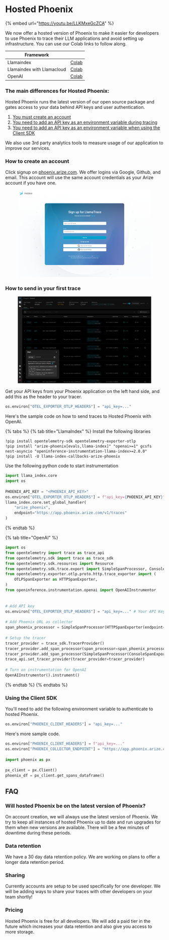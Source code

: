 # Hosted Phoenix

{% embed url="https://youtu.be/LLKMxeGcZCA" %}

We now offer a hosted version of Phoenix to make it easier for developers to use Phoenix to trace their LLM applications and avoid setting up infrastructure. You can use our Colab links to follow along.

| Framework                  |                                                                                                                                                                 |
| -------------------------- | --------------------------------------------------------------------------------------------------------------------------------------------------------------- |
| Llamaindex                 | [Colab](https://colab.research.google.com/gist/exiao/7306d3c22a1f914650e8b23451859110/hosted-phoenix.ipynb?authuser=2#scrollTo=u4-cym\_JUfow)                   |
| Llamaindex with Llamacloud | [Colab](https://colab.research.google.com/github/run-llama/llamacloud-demo/blob/main/examples/tracing/llamacloud\_tracing\_phoenix.ipynb#scrollTo=mLtP7bOsCkVt) |
| OpenAI                     | [Colab](https://colab.research.google.com/gist/exiao/322535cb53c28d2871e78e98ea10c060/hosted-phoenix.ipynb?authuser=2#scrollTo=rUObjr\_Eww9x)                   |

### The main differences for Hosted Phoenix:

Hosted Phoenix runs the latest version of our open source package and gates access to your data behind API keys and user authentication.

1. [You must create an account](hosted-phoenix.md#how-to-create-an-account)
2. [You need to add an API key as an environment variable during tracing](hosted-phoenix.md#how-to-send-in-your-first-trace)
3. [You need to add an API key as an environment variable when using the Client SDK](hosted-phoenix.md#using-the-client-sdk)

We also use 3rd party analytics tools to measure usage of our application to improve our services.

### How to create an account

Click signup on [phoenix.arize.com](https://app.phoenix.arize.com). We offer logins via Google, Github, and email. This account will use the same account credentials as your Arize account if you have one.

<figure><img src=".gitbook/assets/image (1).png" alt=""><figcaption></figcaption></figure>

### How to send in your first trace

<figure><img src=".gitbook/assets/image.png" alt=""><figcaption></figcaption></figure>

Get your API keys from your Phoenix application on the left hand side, and add this as the header to your tracer.

```python
os.environ["OTEL_EXPORTER_OTLP_HEADERS"] = "api_key=..."
```

Here's the sample code on how to send traces to Hosted Phoenix with OpenAI.

{% tabs %}
{% tab title="LlamaIndex" %}
Install the following libraries

```
!pip install opentelemetry-sdk opentelemetry-exporter-otlp
!pip install "arize-phoenix[evals,llama-index]" "openai>=1" gcsfs nest-asyncio "openinference-instrumentation-llama-index>=2.0.0"
!pip install -U llama-index-callbacks-arize-phoenix
```

Use the following python code to start instrumentation

```python
import llama_index.core
import os

PHOENIX_API_KEY = "<PHOENIX_API_KEY>"
os.environ["OTEL_EXPORTER_OTLP_HEADERS"] = f"api_key={PHOENIX_API_KEY}"
llama_index.core.set_global_handler(
    "arize_phoenix",
    endpoint="https://app.phoenix.arize.com/v1/traces"
)
```
{% endtab %}

{% tab title="OpenAI" %}
```python
import os
from opentelemetry import trace as trace_api
from opentelemetry.sdk import trace as trace_sdk
from opentelemetry.sdk.resources import Resource
from opentelemetry.sdk.trace.export import SimpleSpanProcessor, ConsoleSpanExporter
from opentelemetry.exporter.otlp.proto.http.trace_exporter import (
    OTLPSpanExporter as HTTPSpanExporter,
)
from openinference.instrumentation.openai import OpenAIInstrumentor


# Add API key
os.environ["OTEL_EXPORTER_OTLP_HEADERS"] = "api_key=..." # Your API Key here

# Add Phoenix URL as collector
span_phoenix_processor = SimpleSpanProcessor(HTTPSpanExporter(endpoint="https://app.phoenix.arize.com/v1/traces"))

# Setup the tracer
tracer_provider = trace_sdk.TracerProvider()
tracer_provider.add_span_processor(span_processor=span_phoenix_processor)
tracer_provider.add_span_processor(SimpleSpanProcessor(ConsoleSpanExporter()))
trace_api.set_tracer_provider(tracer_provider=tracer_provider)

# Turn on instrumentation for OpenAI
OpenAIInstrumentor().instrument()
```
{% endtab %}
{% endtabs %}

### Using the Client SDK

You'll need to add the following environment variable to authenticate to hosted Phoenix.

```python
os.environ["PHOENIX_CLIENT_HEADERS"] = "api_key=..."
```

Here's more sample code.

```python
os.environ["PHOENIX_CLIENT_HEADERS"] = f"api_key=..."
os.environ["PHOENIX_COLLECTOR_ENDPOINT"] = "https://app.phoenix.arize.com"

import phoenix as px

px_client = px.Client()
phoenix_df = px_client.get_spans_dataframe()
```

## FAQ

### Will hosted Phoenix be on the latest version of Phoenix?

On account creation, we will always use the latest version of Phoenix. We try to keep all instances of hosted Phoenix up to date and run upgrades for them when new versions are available. There will be a few minutes of downtime during these periods.

### Data retention

We have a 30 day data retention policy. We are working on plans to offer a longer data retention period.

### Sharing

Currently accounts are setup to be used specifically for one developer. We will be adding ways to share your traces with other developers on your team shortly!

### Pricing

Hosted Phoenix is free for all developers. We will add a paid tier in the future which increases your data retention and also give you access to more storage.
